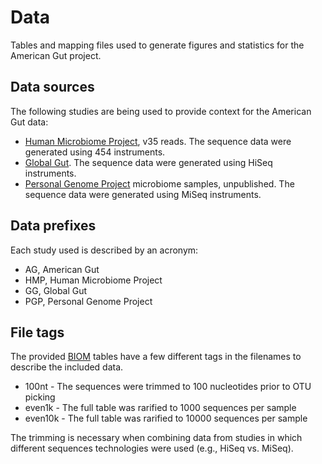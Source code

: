 Data
====

Tables and mapping files used to generate figures and statistics for the American Gut project.

Data sources
------------

The following studies are being used to provide context for the American Gut data:

* [Human Microbiome Project](http://www.ncbi.nlm.nih.gov/pubmed/22699609), v35 reads. The sequence data were generated using 454 instruments.
* [Global Gut](http://www.ncbi.nlm.nih.gov/pubmed/22699611). The sequence data were generated using HiSeq instruments.
* [Personal Genome Project](http://personalgenomes.org) microbiome samples, unpublished. The sequence data were generated using MiSeq instruments.

Data prefixes
-------------

Each study used is described by an acronym:

* AG, American Gut
* HMP, Human Microbiome Project
* GG, Global Gut
* PGP, Personal Genome Project

File tags
---------

The provided [BIOM](http://biom-format.org) tables have a few different tags in the filenames to describe the included data.

* 100nt - The sequences were trimmed to 100 nucleotides prior to OTU picking
* even1k - The full table was rarified to 1000 sequences per sample
* even10k - The full table was rarified to 10000 sequences per sample

The trimming is necessary when combining data from studies in which different sequences technologies were used (e.g., HiSeq vs. MiSeq).
